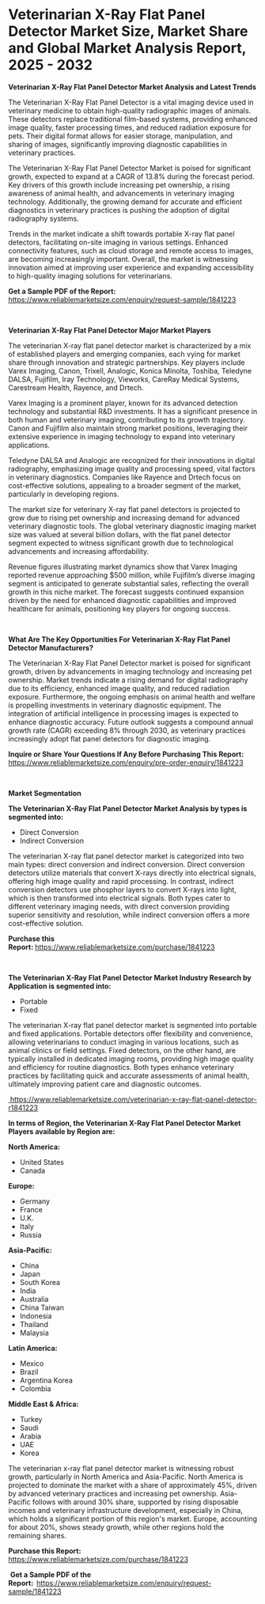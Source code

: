 <p><h1>Veterinarian X-Ray Flat Panel Detector Market Size, Market Share and Global Market Analysis Report, 2025 - 2032</h1></p><p><strong>Veterinarian X-Ray Flat Panel Detector Market Analysis and Latest Trends</strong></p>
<p><p>The Veterinarian X-Ray Flat Panel Detector is a vital imaging device used in veterinary medicine to obtain high-quality radiographic images of animals. These detectors replace traditional film-based systems, providing enhanced image quality, faster processing times, and reduced radiation exposure for pets. Their digital format allows for easier storage, manipulation, and sharing of images, significantly improving diagnostic capabilities in veterinary practices.</p><p>The Veterinarian X-Ray Flat Panel Detector Market is poised for significant growth, expected to expand at a CAGR of 13.8% during the forecast period. Key drivers of this growth include increasing pet ownership, a rising awareness of animal health, and advancements in veterinary imaging technology. Additionally, the growing demand for accurate and efficient diagnostics in veterinary practices is pushing the adoption of digital radiography systems.</p><p>Trends in the market indicate a shift towards portable X-ray flat panel detectors, facilitating on-site imaging in various settings. Enhanced connectivity features, such as cloud storage and remote access to images, are becoming increasingly important. Overall, the market is witnessing innovation aimed at improving user experience and expanding accessibility to high-quality imaging solutions for veterinarians.</p></p>
<p><strong>Get a Sample PDF of the Report:&nbsp;</strong> <a href="https://www.reliablemarketsize.com/enquiry/request-sample/1841223?utm_campaign=3515&utm_medium=2&utm_source=Github&utm_content=ia&utm_term=14042025&utm_id=veterinarian-x-ray-flat-panel-detector">https://www.reliablemarketsize.com/enquiry/request-sample/1841223</a></p>
<p>&nbsp;</p>
<p><strong>Veterinarian X-Ray Flat Panel Detector Major Market Players</strong></p>
<p><p>The veterinarian X-ray flat panel detector market is characterized by a mix of established players and emerging companies, each vying for market share through innovation and strategic partnerships. Key players include Varex Imaging, Canon, Trixell, Analogic, Konica Minolta, Toshiba, Teledyne DALSA, Fujifilm, Iray Technology, Vieworks, CareRay Medical Systems, Carestream Health, Rayence, and Drtech.</p><p>Varex Imaging is a prominent player, known for its advanced detection technology and substantial R&D investments. It has a significant presence in both human and veterinary imaging, contributing to its growth trajectory. Canon and Fujifilm also maintain strong market positions, leveraging their extensive experience in imaging technology to expand into veterinary applications.</p><p>Teledyne DALSA and Analogic are recognized for their innovations in digital radiography, emphasizing image quality and processing speed, vital factors in veterinary diagnostics. Companies like Rayence and Drtech focus on cost-effective solutions, appealing to a broader segment of the market, particularly in developing regions.</p><p>The market size for veterinary X-ray flat panel detectors is projected to grow due to rising pet ownership and increasing demand for advanced veterinary diagnostic tools. The global veterinary diagnostic imaging market size was valued at several billion dollars, with the flat panel detector segment expected to witness significant growth due to technological advancements and increasing affordability.</p><p>Revenue figures illustrating market dynamics show that Varex Imaging reported revenue approaching $500 million, while Fujifilm’s diverse imaging segment is anticipated to generate substantial sales, reflecting the overall growth in this niche market. The forecast suggests continued expansion driven by the need for enhanced diagnostic capabilities and improved healthcare for animals, positioning key players for ongoing success.</p></p>
<p>&nbsp;</p>
<p><strong>What Are The Key Opportunities For Veterinarian X-Ray Flat Panel Detector Manufacturers?</strong></p>
<p><p>The Veterinarian X-Ray Flat Panel Detector market is poised for significant growth, driven by advancements in imaging technology and increasing pet ownership. Market trends indicate a rising demand for digital radiography due to its efficiency, enhanced image quality, and reduced radiation exposure. Furthermore, the ongoing emphasis on animal health and welfare is propelling investments in veterinary diagnostic equipment. The integration of artificial intelligence in processing images is expected to enhance diagnostic accuracy. Future outlook suggests a compound annual growth rate (CAGR) exceeding 8% through 2030, as veterinary practices increasingly adopt flat panel detectors for diagnostic imaging.</p></p>
<p><strong>Inquire or Share Your Questions If Any Before Purchasing This Report:</strong> <a href="https://www.reliablemarketsize.com/enquiry/pre-order-enquiry/1841223?utm_campaign=3515&utm_medium=2&utm_source=Github&utm_content=ia&utm_term=14042025&utm_id=veterinarian-x-ray-flat-panel-detector">https://www.reliablemarketsize.com/enquiry/pre-order-enquiry/1841223</a></p>
<p>&nbsp;</p>
<p><strong>Market Segmentation</strong></p>
<p><strong>The Veterinarian X-Ray Flat Panel Detector Market Analysis by types is segmented into:</strong></p>
<p><ul><li>Direct Conversion</li><li>Indirect Conversion</li></ul></p>
<p><p>The veterinarian X-ray flat panel detector market is categorized into two main types: direct conversion and indirect conversion. Direct conversion detectors utilize materials that convert X-rays directly into electrical signals, offering high image quality and rapid processing. In contrast, indirect conversion detectors use phosphor layers to convert X-rays into light, which is then transformed into electrical signals. Both types cater to different veterinary imaging needs, with direct conversion providing superior sensitivity and resolution, while indirect conversion offers a more cost-effective solution.</p></p>
<p><strong>Purchase this Report:&nbsp;</strong><a href="https://www.reliablemarketsize.com/purchase/1841223?utm_campaign=3515&utm_medium=2&utm_source=Github&utm_content=ia&utm_term=14042025&utm_id=veterinarian-x-ray-flat-panel-detector">https://www.reliablemarketsize.com/purchase/1841223</a></p>
<p>&nbsp;</p>
<p><strong>The Veterinarian X-Ray Flat Panel Detector Market Industry Research by Application is segmented into:</strong></p>
<p><ul><li>Portable</li><li>Fixed</li></ul></p>
<p><p>The veterinarian X-ray flat panel detector market is segmented into portable and fixed applications. Portable detectors offer flexibility and convenience, allowing veterinarians to conduct imaging in various locations, such as animal clinics or field settings. Fixed detectors, on the other hand, are typically installed in dedicated imaging rooms, providing high image quality and efficiency for routine diagnostics. Both types enhance veterinary practices by facilitating quick and accurate assessments of animal health, ultimately improving patient care and diagnostic outcomes.</p></p>
<p><a href="https://www.reliablemarketsize.com/veterinarian-x-ray-flat-panel-detector-r1841223?utm_campaign=3515&utm_medium=2&utm_source=Github&utm_content=ia&utm_term=14042025&utm_id=veterinarian-x-ray-flat-panel-detector">&nbsp;https://www.reliablemarketsize.com/veterinarian-x-ray-flat-panel-detector-r1841223</a></p>
<p><strong>In terms of Region, the Veterinarian X-Ray Flat Panel Detector Market Players available by Region are:</strong></p>
<p>
    <p> <strong> North America: </strong>
        <ul>
            <li>United States</li>
            <li>Canada</li>
        </ul>
        </p> 
    <p> <strong> Europe: </strong>
        <ul>
            <li>Germany</li>
            <li>France</li>
            <li>U.K.</li>
            <li>Italy</li>
            <li>Russia</li>
        </ul>
        </p> 
    <p> <strong> Asia-Pacific: </strong>
        <ul>
            <li>China</li>
            <li>Japan</li>
            <li>South Korea</li>
            <li>India</li>
            <li>Australia</li>
            <li>China Taiwan</li>
            <li>Indonesia</li>
            <li>Thailand</li>
            <li>Malaysia</li>
        </ul>
        </p> 
    <p> <strong> Latin America: </strong>
        <ul>
            <li>Mexico</li>
            <li>Brazil</li>
            <li>Argentina Korea</li>
            <li>Colombia</li>
        </ul>
        </p> 
    <p> <strong> Middle East & Africa: </strong>
        <ul>
            <li>Turkey</li>
            <li>Saudi</li>
            <li>Arabia</li>
            <li>UAE</li>
            <li>Korea</li>
        </ul>
    </p>
    </p>
<p><p>The veterinarian x-ray flat panel detector market is witnessing robust growth, particularly in North America and Asia-Pacific. North America is projected to dominate the market with a share of approximately 45%, driven by advanced veterinary practices and increasing pet ownership. Asia-Pacific follows with around 30% share, supported by rising disposable incomes and veterinary infrastructure development, especially in China, which holds a significant portion of this region's market. Europe, accounting for about 20%, shows steady growth, while other regions hold the remaining shares.</p></p>
<p><strong>Purchase this Report: </strong><a href="https://www.reliablemarketsize.com/purchase/1841223?utm_campaign=3515&utm_medium=2&utm_source=Github&utm_content=ia&utm_term=14042025&utm_id=veterinarian-x-ray-flat-panel-detector">https://www.reliablemarketsize.com/purchase/1841223</a></p>
<p>&nbsp;<strong>Get a Sample PDF of the Report:&nbsp;&nbsp;</strong><a href="https://www.reliablemarketsize.com/enquiry/request-sample/1841223?utm_campaign=3515&utm_medium=2&utm_source=Github&utm_content=ia&utm_term=14042025&utm_id=veterinarian-x-ray-flat-panel-detector">https://www.reliablemarketsize.com/enquiry/request-sample/1841223</a></p>
<p><strong></strong></p>
<p><p></p><p></p><p></p></p>